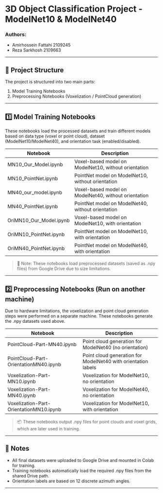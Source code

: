 # 3D Object Classification Project - ModelNet10 & ModelNet40

### Authors:
- Amirhossein Fattahi 2109245
- Reza Sarkhosh 2109663
---

## 📁 Project Structure

The project is structured into two main parts:
1. Model Training Notebooks
2. Preprocessing Notebooks (Voxelization / PointCloud generation)

---

## 1️⃣ Model Training Notebooks

These notebooks load the processed datasets and train different models based on data type (voxel or point cloud), dataset (ModelNet10/ModelNet40), and orientation task (enabled/disabled).

| Notebook | Description |
|----------|-------------|
| MN10_Our_Model.ipynb | Voxel-based model on ModelNet10, without orientation |
| MN10_PointNet.ipynb | PointNet model on ModelNet10, without orientation |
| MN40_our_model.ipynb | Voxel-based model on ModelNet40, without orientation |
| MN40_PointNet.ipynb | PointNet model on ModelNet40, without orientation |
| OriMN10_Our_Model.ipynb | Voxel-based model on ModelNet10, with orientation |
| OriMN10_PointNet.ipynb | PointNet model on ModelNet10, with orientation |
| OriMN40_PointNet.ipynb | PointNet model on ModelNet40, with orientation |

> 🧠 Note: These notebooks load preprocessed datasets (saved as .npy files) from Google Drive due to size limitations.

---

## 2️⃣ Preprocessing Notebooks (Run on another machine)

Due to hardware limitations, the voxelization and point cloud generation steps were performed on a separate machine. These notebooks generate the .npy datasets used above.

| Notebook | Description |
|----------|-------------|
| PointCloud-Part-MN40.ipynb | Point cloud generation for ModelNet40 (no orientation) |
| PointCloud-Part-OrientationMN40.ipynb | Point cloud generation for ModelNet40 with orientation labels |
| Voxelization-Part-MN10.ipynb | Voxelization for ModelNet10, no orientation |
| Voxelization-Part-MN40.ipynb | Voxelization for ModelNet40, no orientation |
| Voxelization-Part-OrientationMN10.ipynb | Voxelization for ModelNet10, with orientation |

> 📦 These notebooks output .npy files for point clouds and voxel grids, which are later used in training.

---

## 🧩 Notes

- All final datasets were uploaded to Google Drive and mounted in Colab for training.
- Training notebooks automatically load the required .npy files from the shared Drive path.
- Orientation labels are based on 12 discrete azimuth angles.
---